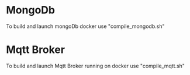 # MongoDb 
To build and launch mongoDb docker use "compile_mongodb.sh"

# Mqtt Broker 
To build and launch Mqtt Broker running on docker use "compile_mqtt.sh"

